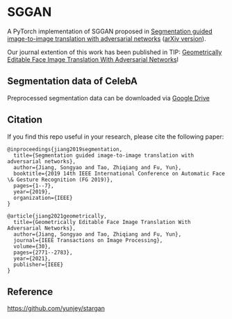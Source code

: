 # SGGAN
A PyTorch implementation of SGGAN proposed in [Segmentation guided image-to-image translation with adversarial networks](https://ieeexplore.ieee.org/document/8756542) ([arXiv version](https://arxiv.org/abs/1901.01569)).

Our journal extention of this work has been published in TIP: [Geometrically Editable Face Image Translation With Adversarial Networks](https://ieeexplore.ieee.org/document/9336328)l

## Segmentation data of CelebA
Preprocessed segmentation data can be downloaded via [Google Drive](https://drive.google.com/file/d/1K496cZAlssIvrbW8ygzivYobWvQuAaGM/view?usp=sharing)

## Citation
If you find this repo useful in your research, please cite the following paper:
```
@inproceedings{jiang2019segmentation,
  title={Segmentation guided image-to-image translation with adversarial networks},
  author={Jiang, Songyao and Tao, Zhiqiang and Fu, Yun},
  booktitle={2019 14th IEEE International Conference on Automatic Face \& Gesture Recognition (FG 2019)},
  pages={1--7},
  year={2019},
  organization={IEEE}
}

@article{jiang2021geometrically,
  title={Geometrically Editable Face Image Translation With Adversarial Networks},
  author={Jiang, Songyao and Tao, Zhiqiang and Fu, Yun},
  journal={IEEE Transactions on Image Processing},
  volume={30},
  pages={2771--2783},
  year={2021},
  publisher={IEEE}
}
```

## Reference
https://github.com/yunjey/stargan
